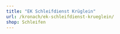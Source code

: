```yaml
---
title: "EK Schleifdienst Krüglein"
url: /kronach/ek-schleifdienst-krueglein/
shop: Schleifen
---
```

